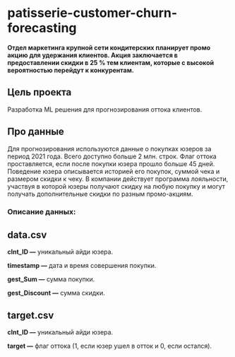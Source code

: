 # patisserie-customer-churn-forecasting
**Отдел маркетинга крупной сети кондитерских планирует промо акцию для 
удержания клиентов.
Акция заключается в предоставлении скидки в 25 % тем клиентам, которые с 
высокой вероятностью перейдут к конкурентам.**

## Цель проекта
Разработка ML решения для прогнозирования оттока клиентов.
## Про данные

Для прогнозирования используются данные о покупках юзеров за период 
2021 года. Всего доступно больше 2 млн. строк. 
Флаг оттока проставляется, если после покупки юзера прошло больше 45 
дней. 
Поведение юзера описывается историей его покупок, суммой чека и 
размером скидки к чеку. В компании действует программа лояльности, 
участвуя в которой юзеры получают скидку на любую покупку и могут 
получать дополнительные скидки по разным промо-акциям.

### Описание данных:

**data.csv**
---

**clnt_ID —** уникальный айди юзера.

**timestamp —** дата и время совершения покупки.

**gest_Sum —** сумма покупки.

**gest_Discount —** сумма скидки.

**target.csv**
---

**clnt_ID —**  уникальный айди юзера.

**target —** флаг оттока (1, если юзер ушел в отток и 0, если остался).
